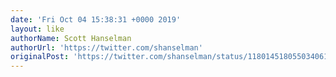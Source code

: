 ```yaml
---
date: 'Fri Oct 04 15:38:31 +0000 2019'
layout: like
authorName: Scott Hanselman
authorUrl: 'https://twitter.com/shanselman'
originalPost: 'https://twitter.com/shanselman/status/1180145180550340610'
---
```

